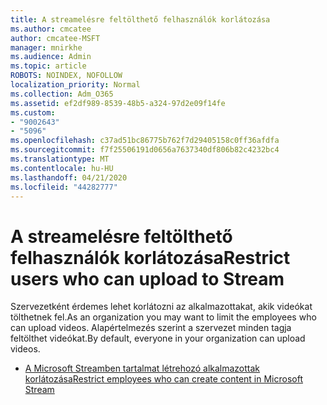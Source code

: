 ```yaml
---
title: A streamelésre feltölthető felhasználók korlátozása
ms.author: cmcatee
author: cmcatee-MSFT
manager: mnirkhe
ms.audience: Admin
ms.topic: article
ROBOTS: NOINDEX, NOFOLLOW
localization_priority: Normal
ms.collection: Adm_O365
ms.assetid: ef2df989-8539-48b5-a324-97d2e09f14fe
ms.custom:
- "9002643"
- "5096"
ms.openlocfilehash: c37ad51bc86775b762f7d29405158c0ff36afdfa
ms.sourcegitcommit: f7f25506191d0656a7637340df806b82c4232bc4
ms.translationtype: MT
ms.contentlocale: hu-HU
ms.lasthandoff: 04/21/2020
ms.locfileid: "44282777"
---
```

# <a name="restrict-users-who-can-upload-to-stream"></a><span data-ttu-id="15e12-102">A streamelésre feltölthető felhasználók korlátozása</span><span class="sxs-lookup"><span data-stu-id="15e12-102">Restrict users who can upload to Stream</span></span>

<span data-ttu-id="15e12-103">Szervezetként érdemes lehet korlátozni az alkalmazottakat, akik videókat tölthetnek fel.</span><span class="sxs-lookup"><span data-stu-id="15e12-103">As an organization you may want to limit the employees who can upload videos.</span></span> <span data-ttu-id="15e12-104">Alapértelmezés szerint a szervezet minden tagja feltölthet videókat.</span><span class="sxs-lookup"><span data-stu-id="15e12-104">By default, everyone in your organization can upload videos.</span></span>

- [<span data-ttu-id="15e12-105">A Microsoft Streamben tartalmat létrehozó alkalmazottak korlátozása</span><span class="sxs-lookup"><span data-stu-id="15e12-105">Restrict employees who can create content in Microsoft Stream</span></span>](https://docs.microsoft.com/stream/restrict-uploaders)

